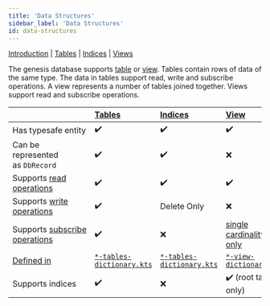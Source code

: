 ```yaml
---
title: 'Data Structures'
sidebar_label: 'Data Structures'
id: data-structures
---
```


[Introduction](/database/data-structures/data-structures/)  | [Tables](/database/data-structures/tables/) |  [Indices](/database/data-structures/indices/) | [Views](/database/data-structures/views/) 

The genesis database supports [table](https://internal-web/secure/reference/developer/api/database/concepts/data-structure/tables/) or [view](https://internal-web/secure/reference/developer/api/database/concepts/data-structure/views/). Tables contain rows of data of the same type. The data in tables support read, write and subscribe operations. A view represents a number of tables joined together. Views support read and subscribe operations.

|  | [Tables](https://internal-web/secure/reference/developer/api/database/concepts/data-structure/tables/) | [Indices](https://internal-web/secure/reference/developer/api/database/concepts/data-structure/indices/) | [View](https://internal-web/secure/reference/developer/api/database/concepts/data-structure/views/) |
| --- | :-- | :-- | :-- |
| Has typesafe entity | ✔️ | ✔️ | ✔️ |
| Can be represented as `DbRecord` | ✔️ | ✔️ | ❌ |
| Supports [read operations](https://internal-web/secure/reference/developer/api/database/concepts/operations/read/) | ✔️ | ✔️ | ✔️ |
| Supports [write operations](https://internal-web/secure/reference/developer/api/database/concepts/operations/write/) | ✔️ | Delete Only | ❌ |
| Supports [subscribe operations](https://internal-web/secure/reference/developer/api/database/concepts/operations/subscribe/) | ✔️ | ❌ | [single cardinality only](https://internal-web/secure/reference/developer/api/database/concepts/data-structure/views/#cardinality) |
| [Defined in](https://internal-web/secure/creating-applications/defining-your-application/data-model/data-model-overview/) | [`*-tables-dictionary.kts`](https://internal-web/secure/creating-applications/defining-your-application/data-model/tables/tables-define/) | [`*-tables-dictionary.kts`](https://internal-web/secure/creating-applications/defining-your-application/data-model/tables/tables-define/) | [`*-view-dictionary.kts`](https://internal-web/secure/creating-applications/defining-your-application/data-model/views/views-define/) |
| Supports indices | ✔️ | ❌ | ✔️ (root table only) |